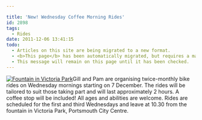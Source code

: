```yaml
---

title: 'New! Wednesday Coffee Morning Rides'
id: 2898
tags:
  - Rides
date: 2011-12-06 13:41:15
todo:
  - Articles on this site are being migrated to a new format.
  - <b>This page</b> has been automatically migrated, but requires a manual check-&amp;-tune to ensure the format and links all work as expected.
  - This message will remain on this page until it has been checked.
---
```


[![Fountain in Victoria Park](http://www.pompeybug.co.uk/wp-content/uploads/2011/12/Fountain-in-Victoria-Park-150x150.jpg "Fountain in Victoria Park")](http://www.pompeybug.co.uk/wp-content/uploads/2011/12/Fountain-in-Victoria-Park.jpg)Gill and Pam are organising twice-monthly bike rides on Wednesday mornings starting on 7 December. The rides will be tailored to suit those taking part and will last approximately 2 hours. A coffee stop will be included! All ages and abilities are welcome. Rides are scheduled for the first and third Wednesdays and leave at 10.30 from the fountain in Victoria Park, Portsmouth City Centre.

&nbsp;